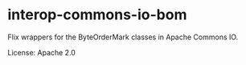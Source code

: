 # interop-commons-io-bom

Flix wrappers for the ByteOrderMark classes in Apache Commons IO.

License: Apache 2.0


